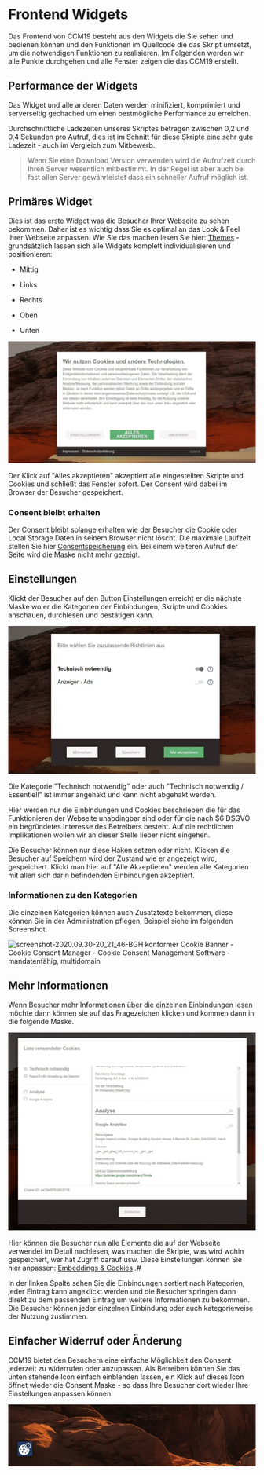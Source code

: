 # Frontend Widgets

Das Frontend von CCM19 besteht aus den Widgets die Sie sehen und bedienen können und den Funktionen im Quellcode die das Skript umsetzt, um die notwendigen Funktionen zu realisieren. Im Folgenden werden wir alle Punkte durchgehen und alle Fenster zeigen die das CCM19 erstellt.



## Performance der Widgets

Das Widget und alle anderen Daten werden minifiziert, komprimiert und serverseitig gechached um einen bestmögliche Performance zu erreichen. 

Durchschnittliche Ladezeiten unseres Skriptes betragen zwischen 0,2 und 0,4 Sekunden pro Aufruf, dies ist im Schnitt für diese Skripte eine sehr gute Ladezeit - auch im Vergleich zum Mitbewerb.

> Wenn Sie eine Download Version verwenden wird die Aufrufzeit durch Ihren Server wesentlich mitbestimmt. In der Regel ist aber auch bei fast allen Server gewährleistet dass ein schneller Aufruf möglich ist.



## Primäres Widget

Dies ist das erste Widget was die Besucher Ihrer Webseite zu sehen bekommen. Daher ist es wichtig dass Sie es optimal an das Look & Feel Ihrer Webseite anpassen. Wie Sie das machen lesen Sie hier: [Themes](../funktionen/themes.md) - grundsätzlich lassen sich alle Widgets komplett individualisieren und positionieren:

* Mittig

* Links

* Rechts

* Oben

* Unten

  

![screenshot-2020.09.30-16_13_37-CCM19 - Cookie Consent Management Software](../assets/screenshot-2020.09.30-16_13_37-CCM19%20-%20Cookie%20Consent%20Management%20Software.jpg)

Der Klick auf "Alles akzeptieren" akzeptiert alle eingestellten Skripte und Cookies und schließt das Fenster sofort. Der Consent wird dabei im Browser der Besucher gespeichert.

### Consent bleibt erhalten

Der Consent bleibt solange erhalten wie der Besucher die Cookie oder Local Storage Daten in seinem Browser nicht löscht. Die maximale Laufzeit stellen Sie hier [Consentspeicherung](../system-und-co/consent-speicherung.md) ein.  Bei einem weiteren Aufruf der Seite wird die Maske nicht mehr gezeigt.

## Einstellungen

Klickt der Besucher auf den Button Einstellungen erreicht er die nächste Maske wo er die Kategorien der Einbindungen, Skripte und Cookies anschauen, durchlesen und bestätigen kann.

 ![screenshot-2020.09.30-16_15_54-CCM19 - Cookie Consent Management Software](../assets/screenshot-2020.09.30-16_15_54-CCM19%20-%20Cookie%20Consent%20Management%20Software.jpg)

Die Kategorie "Technisch notwendig" oder auch "Technisch notwendig / Essentiell" ist immer angehakt und kann nicht abgehakt werden. 

Hier werden nur die Einbindungen und Cookies beschrieben die für das Funktionieren der Webseite unabdingbar sind oder für die nach $6 DSGVO ein begründetes Interesse des Betreibers besteht. Auf die rechtlichen Implikationen wollen wir an dieser Stelle lieber nicht eingehen.

Die Besucher können nur diese Haken setzen oder nicht. Klicken die Besucher auf Speichern wird der Zustand wie er angezeigt wird, gespeichert. Klickt man hier auf "Alle Akzeptieren" werden alle Kategorien mit allen sich darin befindenden Einbindungen akzeptiert.

### Informationen zu den Kategorien

Die einzelnen Kategorien können auch Zusatztexte bekommen, diese können Sie in der Administration pflegen, Beispiel siehe im folgenden Screenshot.

![screenshot-2020.09.30-20_21_46-BGH konformer Cookie Banner - Cookie Consent Manager - Cookie Consent Management Software - mandatenfähig, multidomain](../assets/screenshot-2020.09.30-20_21_46-BGH%20konformer%20Cookie%20Banner%20-%20Cookie%20Consent%20Manager%20-%20Cookie%20Consent%20Management%20Software%20-%20mandatenf%C3%A4hig,%20multidomain.jpg)



## Mehr Informationen

Wenn Besucher mehr Informationen über die einzelnen Einbindungen lesen möchte dann können sie auf das Fragezeichen klicken und kommen dann in die folgende Maske.

![screenshot-2020.09.30-16_39_00-CCM19 - Cookie Consent Management Software](../assets/screenshot-2020.09.30-16_39_00-CCM19%20-%20Cookie%20Consent%20Management%20Software.jpg)

Hier können die Besucher nun alle Elemente die auf der Webseite verwendet im Detail nachlesen, was machen die Skripte, was wird wohin gespeichert, wer hat Zugriff darauf usw. Diese Einstellungen können Sie hier anpassen:  [Embeddings & Cookies](../funktionen/cookies-und-andere.md) .#

In der linken Spalte sehen Sie die Einbindungen sortiert nach Kategorien, jeder Eintrag kann angeklickt werden und die Besucher springen dann direkt zu dem passenden Eintrag um weitere Informationen zu bekommen. Die Besucher können jeder einzelnen Einbindung oder auch kategorieweise der Nutzung zustimmen.

## Einfacher Widerruf oder Änderung

CCM19 bietet den Besuchern eine einfache Möglichkeit den Consent jederzeit zu widerrufen oder anzupassen. Als Betreiben können Sie das unten stehende Icon einfach einblenden lassen, ein Klick auf dieses Icon öffnet wieder die Consent Maske - so dass Ihre Besucher dort wieder Ihre Einstellungen anpassen können.



![screenshot-2020.09.29-13_59_03-CCM19 - Cookie Consent Management Software](../assets/screenshot-2020.09.29-13_59_03-CCM19%20-%20Cookie%20Consent%20Management%20Software.jpg)